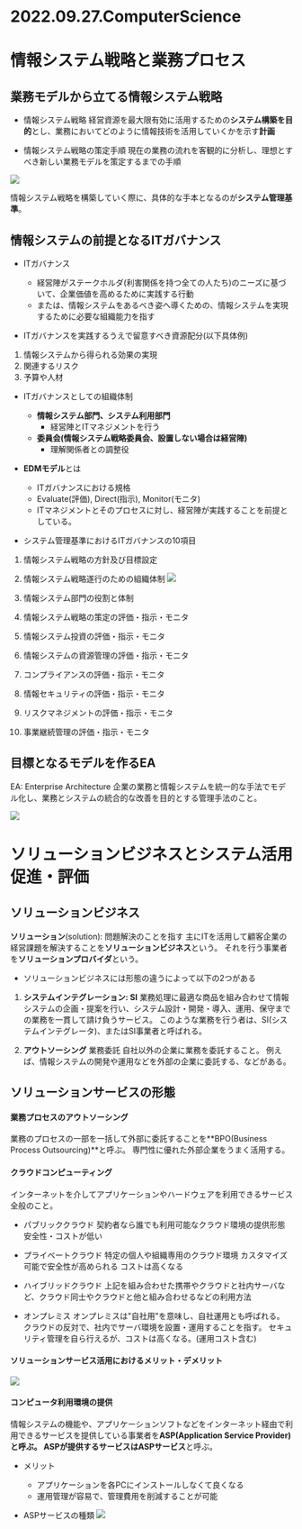 # 2022.09.27.ComputerScience

# 情報システム戦略と業務プロセス

## 業務モデルから立てる情報システム戦略

- 情報システム戦略
経営資源を最大限有効に活用するための**システム構築を目的**とし、業務においてどのように情報技術を活用していくかを示す**計画**

- 情報システム戦略の策定手順
現在の業務の流れを客観的に分析し、理想とすべき新しい業務モデルを策定するまでの手順

![](2022-09-27-09-25-32.png)

情報システム戦略を構築していく際に、具体的な手本となるのが**システム管理基準**。

## 情報システムの前提となるITガバナンス

- ITガバナンス
  - 経営陣がステークホルダ(利害関係を持つ全ての人たち)のニーズに基づいて、企業価値を高めるために実践する行動
  - または、情報システムをあるべき姿へ導くための、情報システムを実現するために必要な組織能力を指す

- ITガバナンスを実践するうえで留意すべき資源配分(以下具体例)

1. 情報システムから得られる効果の実現
2. 関連するリスク
3. 予算や人材

- ITガバナンスとしての組織体制
  - **情報システム部門、システム利用部門**
    - 経営陣とITマネジメントを行う
  - **委員会(情報システム戦略委員会、設置しない場合は経営陣)**
    - 理解関係者との調整役

- **EDMモデル**とは
  - ITガバナンスにおける規格
  - Evaluate(評価), Direct(指示), Monitor(モニタ)
  - ITマネジメントとそのプロセスに対し、経営陣が実践することを前提としている。

- システム管理基準におけるITガバナンスの10項目
1. 情報システム戦略の方針及び目標設定
2. 情報システム戦略遂行のための組織体制
![](2022-09-27-10-15-31.png)

3. 情報システム部門の役割と体制
4. 情報システム戦略の策定の評価・指示・モニタ
5. 情報システム投資の評価・指示・モニタ
6. 情報システムの資源管理の評価・指示・モニタ
7. コンプライアンスの評価・指示・モニタ
8. 情報セキュリティの評価・指示・モニタ
9. リスクマネジメントの評価・指示・モニタ
10. 事業継続管理の評価・指示・モニタ

## 目標となるモデルを作るEA
EA: Enterprise Architecture
企業の業務と情報システムを統一的な手法でモデル化し、業務とシステムの統合的な改善を目的とする管理手法のこと。

![](2022-09-27-10-49-50.png)


# ソリューションビジネスとシステム活用促進・評価

## ソリューションビジネス
**ソリューション**(solution): 問題解決のことを指す
主にITを活用して顧客企業の経営課題を解決することを**ソリューションビジネス**という。
それを行う事業者を**ソリューションプロバイダ**という。

- ソリューションビジネスには形態の違うによって以下の2つがある

1. **システムインテグレーション: SI**
業務処理に最適な商品を組み合わせて情報システムの企画・提案を行い、システム設計・開発・導入、運用、保守までの業務を一貫して請け負うサービス。
このような業務を行う者は、SI(システムインテグレータ)、またはSI事業者と呼ばれる。

2. **アウトソーシング**
業務委託
自社以外の企業に業務を委託すること。
例えば、情報システムの開発や運用などを外部の企業に委託する、などがある。

## ソリューションサービスの形態

#### 業務プロセスのアウトソーシング
業務のプロセスの一部を一括して外部に委託することを**BPO(Business Process Outsourcing)**と呼ぶ。
専門性に優れた外部企業をうまく活用する。

#### クラウドコンピューティング
インターネットを介してアプリケーションやハードウェアを利用できるサービス全般のこと。

- パブリッククラウド
契約者なら誰でも利用可能なクラウド環境の提供形態
安全性・コストが低い

- プライベートクラウド
特定の個人や組織専用のクラウド環境
カスタマイズ可能で安全性が高められる
コストは高くなる

- ハイブリッドクラウド
上記を組み合わせた携帯やクラウドと社内サーバなど、クラウド同士やクラウドと他と組み合わせるなどの利用方法

- オンプレミス
オンプレミスは"自社用"を意味し、自社運用とも呼ばれる。
クラウドの反対で、社内でサーバ環境を設置・運用することを指す。
セキュリティ管理を自ら行えるが、コストは高くなる。(運用コスト含む)

#### ソリューションサービス活用におけるメリット・デメリット

![](2022-09-27-13-27-31.png)

#### コンピュータ利用環境の提供
情報システムの機能や、アプリケーションソフトなどをインターネット経由で利用できるサービスを提供している事業者を**ASP(Application Service Provider)**と呼ぶ。
ASPが提供するサービスは**ASPサービス**と呼ぶ。

- メリット
  - アプリケーションを各PCにインストールしなくて良くなる
  - 運用管理が容易で、管理費用を削減することが可能

- ASPサービスの種類
![](2022-09-27-13-43-04.png)
